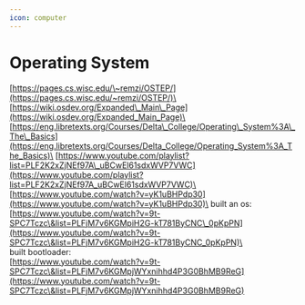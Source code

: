 ```yaml
---
icon: computer
---
```


# Operating System

[https://pages.cs.wisc.edu/\~remzi/OSTEP/](https://pages.cs.wisc.edu/~remzi/OSTEP/)\
[https://wiki.osdev.org/Expanded\_Main\_Page](https://wiki.osdev.org/Expanded_Main_Page)\
[https://eng.libretexts.org/Courses/Delta\_College/Operating\_System%3A\_The\_Basics](https://eng.libretexts.org/Courses/Delta_College/Operating_System%3A_The_Basics)\
[https://www.youtube.com/playlist?list=PLF2K2xZjNEf97A\_uBCwEl61sdxWVP7VWC](https://www.youtube.com/playlist?list=PLF2K2xZjNEf97A_uBCwEl61sdxWVP7VWC)\
[https://www.youtube.com/watch?v=yK1uBHPdp30](https://www.youtube.com/watch?v=yK1uBHPdp30)\
built an os:\
[https://www.youtube.com/watch?v=9t-SPC7Tczc\&list=PLFjM7v6KGMpiH2G-kT781ByCNC\_0pKpPN](https://www.youtube.com/watch?v=9t-SPC7Tczc\&list=PLFjM7v6KGMpiH2G-kT781ByCNC_0pKpPN)\
\
built bootloader:\
[https://www.youtube.com/watch?v=9t-SPC7Tczc\&list=PLFjM7v6KGMpjWYxnihhd4P3G0BhMB9ReG](https://www.youtube.com/watch?v=9t-SPC7Tczc\&list=PLFjM7v6KGMpjWYxnihhd4P3G0BhMB9ReG)
